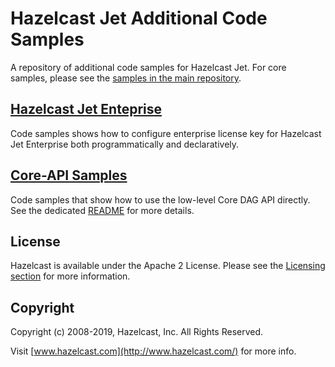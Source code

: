 # Hazelcast Jet Additional Code Samples

A repository of additional code samples for Hazelcast Jet. For core samples, 
please see the [samples in the main repository](https://github.com/hazelcast/hazelcast-jet/tree/master/examples).

## [Hazelcast Jet Enteprise](enterprise)

Code samples shows how to configure enterprise license key for Hazelcast Jet Enterprise
both programmatically and declaratively.

## [Core-API Samples](core-api/README.md)

Code samples that show how to use the low-level Core DAG API directly.
See the dedicated [README](core-api/README.md) for more details.

## License

Hazelcast is available under the Apache 2 License. Please see the
[Licensing section](http://docs.hazelcast.org/docs/latest-dev/manual/html-single/index.html#licensing)
for more information.

## Copyright

Copyright (c) 2008-2019, Hazelcast, Inc. All Rights Reserved.

Visit [www.hazelcast.com](http://www.hazelcast.com/) for more info.
